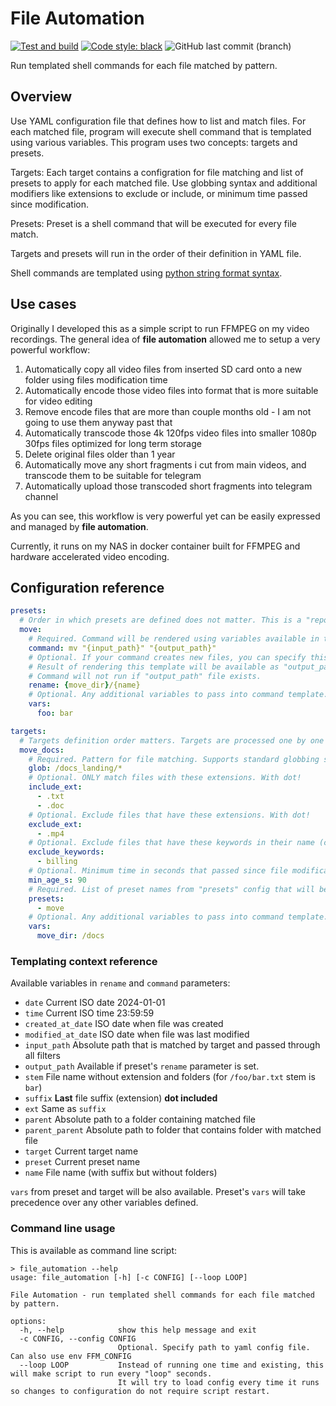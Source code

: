 # File Automation

[![Test and build](https://github.com/sashgorokhov/file-automation/actions/workflows/test_and_build.yml/badge.svg?branch=main)](https://github.com/sashgorokhov/file-automation/actions/workflows/test_and_build.yml)
[![Code style: black](https://img.shields.io/badge/code%20style-black-000000.svg)](https://github.com/psf/black)
![GitHub last commit (branch)](https://img.shields.io/github/last-commit/sashgorokhov/file-automation/main)

Run templated shell commands for each file matched by pattern.

## Overview

Use YAML configuration file that defines how to list and match files. For each matched file, program will
execute shell command that is templated using various variables. This program uses two concepts: targets and presets.

Targets:
Each target contains a configration for file matching and list of presets to apply for each matched file.
Use globbing syntax and additional modifiers like extensions to exclude or include, or minimum time passed since modification.

Presets:
Preset is a shell command that will be executed for every file match.

Targets and presets will run in the order of their definition in YAML file.

Shell commands are templated using [python string format syntax](https://docs.python.org/3/library/string.html#format-string-syntax).

## Use cases

Originally I developed this as a simple script to run FFMPEG on my video recordings. The general idea of **file automation**
allowed me to setup a very powerful workflow:
1. Automatically copy all video files from inserted SD card onto a new folder using files modification time
2. Automatically encode those video files into format that is more suitable for video editing
3. Remove encode files that are more than couple months old - I am not going to use them anyway past that
4. Automatically transcode those 4k 120fps video files into smaller 1080p 30fps files optimized for long term storage
5. Delete original files older than 1 year
6. Automatically move any short fragments i cut from main videos, and transcode them to be suitable for telegram
7. Automatically upload those transcoded short fragments into telegram channel

As you can see, this workflow is very powerful yet can be easily expressed and managed by **file automation**.

Currently, it runs on my NAS in docker container built for FFMPEG and hardware accelerated video encoding.

## Configuration reference

```yaml
presets:
  # Order in which presets are defined does not matter. This is a "repository" of available presets.
  move:
    # Required. Command will be rendered using variables available in templating context. See "Templating context reference"
    command: mv "{input_path}" "{output_path}"
    # Optional. If your command creates new files, you can specify this parameter that will be used as new file name.
    # Result of rendering this template will be available as "output_path" variable in command template.
    # Command will not run if "output_path" file exists.
    rename: {move_dir}/{name}
    # Optional. Any additional variables to pass into command template. Will override all other built-in variables and target's variables too.
    vars:
      foo: bar

targets:
  # Targets definition order matters. Targets are processed one by one in order they are defined.
  move_docs:
    # Required. Pattern for file matching. Supports standard globbing syntax like *, ?, **
    glob: /docs_landing/*
    # Optional. ONLY match files with these extensions. With dot!
    include_ext:
      - .txt
      - .doc
    # Optional. Exclude files that have these extensions. With dot!
    exclude_ext:
      - .mp4
    # Optional. Exclude files that have these keywords in their name (case-insensitive)
    exclude_keywords:
      - billing
    # Optional. Minimum time in seconds that passed since file modification to consider it as match.
    min_age_s: 90
    # Required. List of preset names from "presets" config that will be applied to each matched file.
    presets:
      - move
    # Optional. Any additional variables to pass into command template. Will override all other built-in variables.
    vars:
      move_dir: /docs
```

### Templating context reference

Available variables in `rename` and `command` parameters:

- `date` Current ISO date 2024-01-01
- `time` Current ISO time 23:59:59
- `created_at_date` ISO date when file was created
- `modified_at_date` ISO date when file was last modified
- `input_path` Absolute path that is matched by target and passed through all filters
- `output_path` Available if preset's `rename` parameter is set.
- `stem` File name without extension and folders (for `/foo/bar.txt` stem is `bar`)
- `suffix` **Last** file suffix (extension) **dot included**
- `ext` Same as `suffix`
- `parent` Absolute path to a folder containing matched file
- `parent_parent` Absolute path to folder that contains folder with matched file
- `target` Current target name
- `preset` Current preset name
- `name` File name (with suffix but without folders)

`vars` from preset and target will be also available. Preset's `vars` will take precedence over any other variables defined.

### Command line usage
This is available as command line script:

```shell
> file_automation --help
usage: file_automation [-h] [-c CONFIG] [--loop LOOP]

File Automation - run templated shell commands for each file matched by pattern.

options:
  -h, --help            show this help message and exit
  -c CONFIG, --config CONFIG
                        Optional. Specify path to yaml config file. Can also use env FFM_CONFIG
  --loop LOOP           Instead of running one time and existing, this will make script to run every "loop" seconds.
                        It will try to load config every time it runs so changes to configuration do not require script restart.
```

